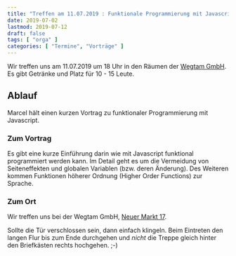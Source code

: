```yaml
---
title: "Treffen am 11.07.2019 : Funktionale Programmierung mit Javascript"
date: 2019-07-02
lastmod: 2019-07-12
draft: false
tags: [ "orga" ]
categories: [ "Termine", "Vorträge" ]
---
```


Wir treffen uns am 11.07.2019 um 18 Uhr in den Räumen der [Wegtam GmbH](https://www.wegtam.com/). Es gibt Getränke und Platz für 10 - 15 Leute.

## Ablauf ##

Marcel hält einen kurzen Vortrag zu funktionaler Programmierung mit Javascript.

### Zum Vortrag ###

Es gibt eine kurze Einführung darin wie mit Javascript funktional programmiert werden kann. Im Detail geht es um die Vermeidung von Seiteneffekten und globalen Variablen (bzw. deren Änderung). Des Weiteren kommen Funktionen höherer Ordnung (Higher Order Functions) zur Sprache.

### Zum Ort ###

Wir treffen uns bei der Wegtam GmbH, [Neuer Markt 17](https://osm.org/go/0NDcU6eSv?way=89795854).

Sollte die Tür verschlossen sein, dann einfach klingeln. Beim Eintreten den langen Flur bis zum Ende durchgehen und _nicht_ die Treppe gleich hinter den Briefkästen rechts hochgehen. ;-)


